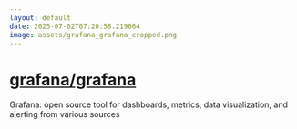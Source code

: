 ```yaml
---
layout: default
date: 2025-07-02T07:20:58.219664
image: assets/grafana_grafana_cropped.png
---
```


# [grafana/grafana](https://github.com/grafana/grafana)

Grafana: open source tool for dashboards, metrics, data visualization, and alerting from various sources
